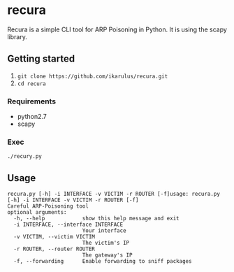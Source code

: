 # recura
Recura is a simple CLI tool for ARP Poisoning in Python. It is using the scapy library.
## Getting started
1. `git clone https://github.com/ikarulus/recura.git`
2. `cd recura`

### Requirements
* python2.7
* scapy

### Exec
`./recury.py`

## Usage
```
recura.py [-h] -i INTERFACE -v VICTIM -r ROUTER [-f]usage: recura.py [-h] -i INTERFACE -v VICTIM -r ROUTER [-f]
Careful ARP-Poisoning tool
optional arguments:
  -h, --help            show this help message and exit
  -i INTERFACE, --interface INTERFACE
                        Your interface
  -v VICTIM, --victim VICTIM
                        The victim's IP
  -r ROUTER, --router ROUTER
                        The gateway's IP
  -f, --forwarding      Enable forwarding to sniff packages
```
